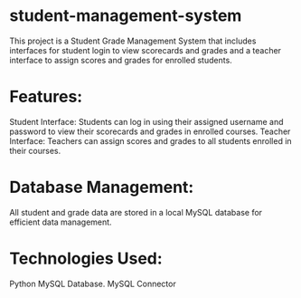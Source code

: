 # student-management-system
This project is a Student Grade Management System that includes interfaces for student login to view scorecards and grades and a teacher interface to assign scores and grades for enrolled students.

# Features:

Student Interface:
Students can log in using their assigned username and password to view their scorecards and grades in enrolled courses.
Teacher Interface:
Teachers can assign scores and grades to all students enrolled in their courses.

# Database Management:
All student and grade data are stored in a local MySQL database for efficient data management.

# Technologies Used:

Python
MySQL Database.
MySQL Connector